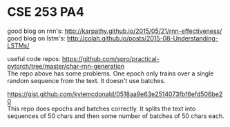 # CSE 253 PA4 




good blog on rnn's: http://karpathy.github.io/2015/05/21/rnn-effectiveness/  
good blog on lstm's: http://colah.github.io/posts/2015-08-Understanding-LSTMs/  


useful code repos: 
https://github.com/spro/practical-pytorch/tree/master/char-rnn-generation  
The repo above has some problems. One epoch only trains over a single random 
sequence from the text. It doesn't use batches.  

https://gist.github.com/kylemcdonald/0518aa9e63e2514073fbf6efd506be20  
This repo does epochs and batches correctly. It splits the text into sequences
of 50 chars and then some number of batches of 50 chars each. 


